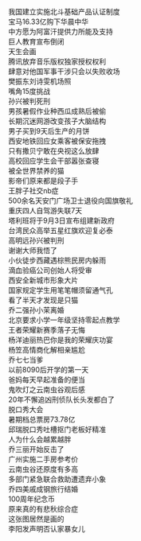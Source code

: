 我国建立实施北斗基础产品认证制度  
宝马16.33亿购下华晨中华  
中方愿为阿富汗提供力所能及支持  
巨人教育宣布倒闭  
天生会画  
腾讯放弃音乐版权独家授权权利  
肆意对他国军事干涉只会以失败收场  
樊振东刘诗雯机场照  
嘴角15度挑战  
孙兴被判死刑  
男孩暑假作业种西瓜成熟后被偷  
长期沉迷网游改变孩子大脑结构  
男子买到9天后生产的月饼  
西安地铁回应女乘客被保安拖拽  
只有撒贝宁敢在央视这么放肆  
高校回应学生会干部嚣张查寝  
被全世界禁养的猫  
影帝们原来都是段子手  
王胖子社交nb症  
500余名天安门广场卫士退役向国旗敬礼  
重庆四人自驾游失联7天  
塔利班将于9月3日宣布组建新政府  
台湾民众高举五星红旗欢迎复必泰  
高明远孙兴被判刑  
谢谢大师我悟了  
小伙徒步西藏遇棕熊民房内躲雨  
滴血验癌公司创始人将受审  
西安全新城市形象大片  
国家规定学生用笔笔帽须留通气孔  
看了半天才发现是只猫  
乔二强孙小茉离婚  
北京要求小学一年级坚持零起点教学  
王者荣耀新赛季落子无悔  
杨洋迪丽热巴你是我的荣耀庆功宴  
杨笠高情商化解相亲尴尬  
乔七七当爹  
以前8090后开学的第一天  
爸妈每天早起准备的便当  
鬼吹灯之云南虫谷观后感  
20年不懈追凶刑侦队长头发都白了  
脱口秀大会  
暑期档总票房73.78亿  
邱瑞脱口秀吐槽抠门老板好精准  
人为什么会越累越胖  
乔三丽开始反击了  
广州实施二手房参考价  
云南虫谷还原度有多高  
多部门紧急联合救助遭遗弃小象  
乔四美戚成钢旅行结婚  
100周年纪念币  
原来真的有悲秋综合症  
这张图居然是画的  
李阳发声明否认家暴女儿  
